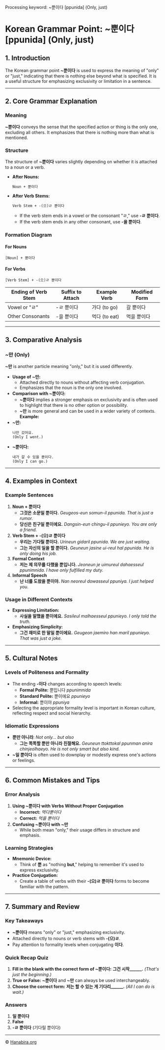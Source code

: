 Processing keyword: ~뿐이다 [ppunida] (Only, just)
# Korean Grammar Point: ~뿐이다 [ppunida] (Only, just)

## 1. Introduction
The Korean grammar point **~뿐이다** is used to express the meaning of "only" or "just," indicating that there is nothing else beyond what is specified. It is a useful structure for emphasizing exclusivity or limitation in a sentence.

---
## 2. Core Grammar Explanation
### Meaning
**~뿐이다** conveys the sense that the specified action or thing is the only one, excluding all others. It emphasizes that there is nothing more than what is mentioned.
### Structure
The structure of **~뿐이다** varies slightly depending on whether it is attached to a noun or a verb.
- **After Nouns:**
  ```
  Noun + 뿐이다
  ```
- **After Verb Stems:**
  ```
  Verb Stem + -(으)ㄹ 뿐이다
  ```
  - If the verb stem ends in a vowel or the consonant "ㄹ," use **-ㄹ 뿐이다**.
  - If the verb stem ends in any other consonant, use **-을 뿐이다**.
### Formation Diagram
#### For Nouns
```plaintext
[Noun] + 뿐이다
```
#### For Verbs
```plaintext
[Verb Stem] + -(으)ㄹ 뿐이다
```
| Ending of Verb Stem | Suffix to Attach | Example Verb | Modified Form      |
|---------------------|------------------|--------------|--------------------|
| Vowel or "ㄹ"       | -ㄹ 뿐이다        | 가다 (to go)  | 갈 뿐이다          |
| Other Consonants    | -을 뿐이다        | 먹다 (to eat) | 먹을 뿐이다        |
---
## 3. Comparative Analysis
### ~만 (Only)
**~만** is another particle meaning "only," but it is used differently.
- **Usage of ~만:**
  - Attached directly to nouns without affecting verb conjugation.
  - Emphasizes that the noun is the only one involved.
- **Comparison with ~뿐이다:**
  - **~뿐이다** implies a stronger emphasis on exclusivity and is often used to highlight that there is no other option or possibility.
  - **~만** is more general and can be used in a wider variety of contexts.
**Example:**
- **~만:**
  ```
  나만 갔어요.
  (Only I went.)
  ```
- **~뿐이다:**
  ```
  내가 갈 수 있을 뿐이다.
  (Only I can go.)
  ```
---
## 4. Examples in Context
### Example Sentences
1. **Noun + 뿐이다**
   - **그것은 소문일 뿐이다.**
     *Geugeos-eun somun-il ppunida.*
     *That is just a rumor.*
   - **당신은 친구일 뿐이에요.**
     *Dangsin-eun chingu-il ppunieyo.*
     *You are only a friend.*
2. **Verb Stem + -(으)ㄹ 뿐이다**
   - **우리는 기다릴 뿐이다.**
     *Urineun gidaril ppunida.*
     *We are just waiting.*
   - **그는 자신의 일을 할 뿐이다.**
     *Geuneun jasine ui-reul hal ppunida.*
     *He is only doing his job.*
3. **Formal Context**
   - **저는 제 의무를 다했을 뿐입니다.**
     *Jeoneun je uimureul dahaesseul ppunimnida.*
     *I have only fulfilled my duty.*
4. **Informal Speech**
   - **난 너를 도왔을 뿐이야.**
     *Nan neoreul dowasseul ppuniya.*
     *I just helped you.*
### Usage in Different Contexts
- **Expressing Limitation:**
  - **사실을 말했을 뿐이에요.**
    *Sasileul malhaesseul ppunieyo.*
    *I only told the truth.*
- **Emphasizing Simplicity:**
  - **그건 재미로 한 말일 뿐이에요.**
    *Geugeon jaemiro han maril ppunieyo.*
    *That was just a joke.*
---
## 5. Cultural Notes
### Levels of Politeness and Formality
- The ending **-이다** changes according to speech levels:
  - **Formal Polite:** 뿐입니다 *ppunimnida*
  - **Standard Polite:** 뿐이에요 *ppunieyo*
  - **Informal:** 뿐이야 *ppuniya*
- Selecting the appropriate formality level is important in Korean culture, reflecting respect and social hierarchy.
### Idiomatic Expressions
- **뿐만 아니라**: *Not only... but also*
  - **그는 똑똑할 뿐만 아니라 친절해요.**
    *Geuneun ttokttokal ppunman anira chinjeolhaeyo.*
    *He is not only smart but also kind.*
- **~일 뿐이다** is often used to downplay or modestly express one's actions or feelings.
---
## 6. Common Mistakes and Tips
### Error Analysis
1. **Using ~뿐이다 with Verbs Without Proper Conjugation**
   - **Incorrect:** *먹다뿐이다*
   - **Correct:** *먹을 뿐이다*
2. **Confusing ~뿐이다 with ~만**
   - While both mean "only," their usage differs in structure and emphasis.
### Learning Strategies
- **Mnemonic Device:**
  - Think of **뿐** as "nothing **but**," helping to remember it's used to express exclusivity.
- **Practice Conjugation:**
  - Create a table of verbs with their **-(으)ㄹ 뿐이다** forms to become familiar with the pattern.
---
## 7. Summary and Review
### Key Takeaways
- **~뿐이다** means "only" or "just," emphasizing exclusivity.
- Attached directly to nouns or verb stems with **-(으)ㄹ**.
- Pay attention to formality levels when conjugating **이다**.
### Quick Recap Quiz
1. **Fill in the blank with the correct form of ~뿐이다:**
   **그건 시작______.**
   *(That's just the beginning.)*
2. **True or False:**
   **~뿐이다** and **~만** can always be used interchangeably.
3. **Choose the correct form:**
   **저는 할 수 있는 게 기다리______.**
   *(All I can do is wait.)*

### Answers
1. **일 뿐이다**
2. **False**
3. **-ㄹ 뿐이다** (기다릴 뿐이다)


---
© [Hanabira.org](https://hanabira.org)

